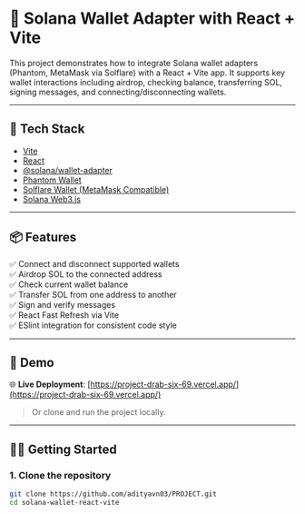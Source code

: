 # 🔗 Solana Wallet Adapter with React + Vite

This project demonstrates how to integrate Solana wallet adapters (Phantom, MetaMask via Solflare) with a React + Vite app. It supports key wallet interactions including airdrop, checking balance, transferring SOL, signing messages, and connecting/disconnecting wallets.

---

## 🚀 Tech Stack

- [Vite](https://vitejs.dev/)
- [React](https://reactjs.org/)
- [@solana/wallet-adapter](https://github.com/solana-labs/wallet-adapter)
- [Phantom Wallet](https://phantom.app/)
- [Solflare Wallet (MetaMask Compatible)](https://solflare.com/)
- [Solana Web3.js](https://solana-labs.github.io/solana-web3.js/)

---

## 📦 Features

✅ Connect and disconnect supported wallets  
✅ Airdrop SOL to the connected address  
✅ Check current wallet balance  
✅ Transfer SOL from one address to another  
✅ Sign and verify messages  
✅ React Fast Refresh via Vite  
✅ ESlint integration for consistent code style

---

## 📸 Demo

🌐 **Live Deployment**: [https://project-drab-six-69.vercel.app/](https://project-drab-six-69.vercel.app/)

> Or clone and run the project locally.

---

## 🧑‍💻 Getting Started

### 1. Clone the repository

```bash
git clone https://github.com/adityavn03/PROJECT.git
cd solana-wallet-react-vite
